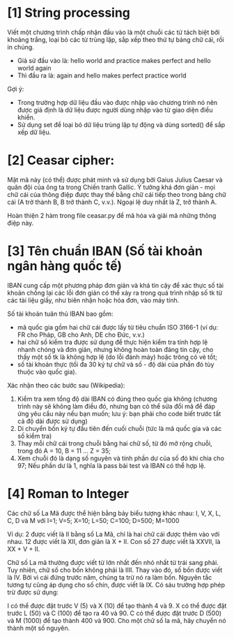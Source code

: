 # [1] String processing

Viết một chương trình chấp nhận đầu vào là một chuỗi các từ tách biệt bởi khoảng trắng, loại bỏ các từ trùng lặp, sắp xếp theo thứ tự bảng chữ cái, rồi in chúng.

- Giả sử đầu vào là: hello world and practice makes perfect and hello world again
- Thì đầu ra là: again and hello makes perfect practice world

Gợi ý:
* Trong trường hợp dữ liệu đầu vào được nhập vào chương trình nó nên được giả định là dữ liệu được người dùng nhập vào từ giao diện điều khiển.
* Sử dụng set để loại bỏ dữ liệu trùng lặp tự động và dùng sorted() để sắp xếp dữ liệu.

# [2] Ceasar cipher:

Mật mã này (có thể) được phát minh và sử dụng bởi Gaius Julius Caesar và quân đội của ông ta trong Chiến tranh Gallic. Ý tưởng khá đơn giản - mọi chữ cái của thông điệp được thay thế bằng chữ cái tiếp theo trong bảng chữ cái (A trở thành B, B trở thành C, v.v.). Ngoại lệ duy nhất là Z, trở thành A.

Hoàn thiện 2 hàm trong file ceasar.py để mã hóa và giải mã những thông điệp này.

# [3] Tên chuẩn IBAN (Số tài khoản ngân hàng quốc tế) 

IBAN cung cấp một phương pháp đơn giản và khá tin cậy để xác thực số tài khoản chống lại các lỗi đơn giản có thể xảy ra trong quá trình nhập số tk từ các tài liệu giấy, như biên nhận hoặc hóa đơn, vào máy tính.

Số tài khoản tuân thủ IBAN bao gồm:
* mã quốc gia gồm hai chữ cái được lấy từ tiêu chuẩn ISO 3166-1 (ví dụ: FR cho Pháp, GB cho Anh, DE cho Đức, v.v.)
* hai chữ số kiểm tra được sử dụng để thực hiện kiểm tra tính hợp lệ nhanh chóng và đơn giản, nhưng không hoàn toàn đáng tin cậy, cho thấy một số tk là không hợp lệ (do lỗi đánh máy) hoặc trông có vẻ tốt;
* số tài khoản thực (tối đa 30 ký tự chữ và số - độ dài của phần đó tùy thuộc vào quốc gia).

Xác nhận theo các bước sau (Wikipedia):

1. Kiểm tra xem tổng độ dài IBAN có đúng theo quốc gia không (chương trình này sẽ không làm điều đó, nhưng bạn có thể sửa đổi mã để đáp ứng yêu cầu này nếu bạn muốn; lưu ý: bạn phải cho code biết trước tất cả độ dài được sử dụng)
2. Di chuyển bốn ký tự đầu tiên đến cuối chuỗi (tức là mã quốc gia và các số kiểm tra)
3. Thay mỗi chữ cái trong chuỗi bằng hai chữ số, từ đó mở rộng chuỗi, trong đó A = 10, B = 11 ... Z = 35;
4. Xem chuỗi đó là dạng số nguyên và tính phần dư của số đó khi chia cho 97; Nếu phần dư là 1, nghĩa là pass bài test và IBAN có thể hợp lệ.

# [4] Roman to Integer
Các chữ số La Mã được thể hiện bằng bảy biểu tượng khác nhau: I, V, X, L, C, D và M với
I=1; V=5; X=10; L=50; C=100; D=500; M=1000

Ví dụ: 2 được viết là II bằng số La Mã, chỉ là hai chữ cái được thêm vào với nhau. 12 được viết là XII, đơn giản là X + II. Con số 27 được viết là XXVII, là XX + V + II.

Chữ số La mã thường được viết từ lớn nhất đến nhỏ nhất từ trái sang phải. Tuy nhiên, chữ số cho bốn không phải là IIII. Thay vào đó, số bốn được viết là IV. Bởi vì cái đứng trước năm, chúng ta trừ nó ra làm bốn. Nguyên tắc tương tự cũng áp dụng cho số chín, được viết là IX. Có sáu trường hợp phép trừ được sử dụng:

I có thể được đặt trước V (5) và X (10) để tạo thành 4 và 9.
X có thể được đặt trước L (50) và C (100) để tạo ra 40 và 90.
C có thể được đặt trước D (500) và M (1000) để tạo thành 400 và 900.
Cho một chữ số la mã, hãy chuyển nó thành một số nguyên.